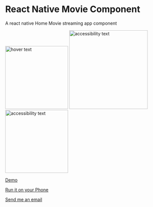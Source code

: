 # React Native Movie Component

A react native Home Movie streaming app component

<p align="left">
  <img src="https://res.cloudinary.com/dvfr0z8wr/image/upload/v1673375181/Simulator_Screen_Shot_-_iPhone_13_Pro_Max_-_2023-01-10_at_18.25.05.png" width="200" title="hover text">
  <img src="https://res.cloudinary.com/dvfr0z8wr/image/upload/v1673375181/Simulator_Screen_Shot_-_iPhone_13_Pro_Max_-_2023-01-10_at_18.25.17.png" width="250" alt="accessibility text">
  <img src="https://res.cloudinary.com/dvfr0z8wr/image/upload/v1673375181/Simulator_Screen_Shot_-_iPhone_13_Pro_Max_-_2023-01-10_at_18.25.12.png" width="200" alt="accessibility text"/>
</p>

[Demo](https://youtube.com/shorts/e0cHg1shbBs?feature=share)

[Run it on your Phone](https://expo.dev/@anayooleru/React-native-movie-screen?serviceType=classic&distribution=expo-go)

[Send me an email](mailto:anayo_oleru@outlook.com)
